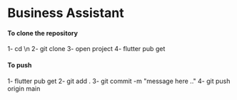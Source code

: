 # Business Assistant

#### To clone the repository
1- cd <path tou want to put the repo in eg: desktop>\n
2- git clone <link to repo>
3- open project
4- flutter pub get

#### To push
1- flutter pub get
2- git add .
3- git commit -m "message here .."
4- git push origin main


